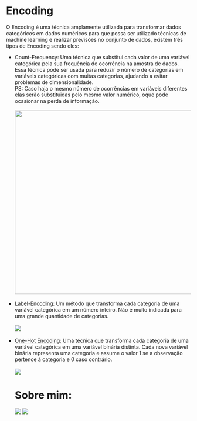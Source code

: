 <h1><b>Encoding</b></h1>

<p>O Encoding é uma técnica amplamente utilizada para transformar dados categóricos em dados numéricos para que possa ser utilizado técnicas de machine learning e realizar previsões no conjunto de dados, existem três tipos de Encoding sendo eles:
<ul>
    <li>Count-Frequency: Uma técnica que substitui cada valor de uma variável categórica pela sua frequência de ocorrência na amostra de dados. Essa técnica pode ser usada para reduzir o número de categorias em variáveis categóricas com muitas categorias, ajudando a evitar problemas de dimensionalidade.
    <br>
PS: Caso haja o mesmo número de ocorrências em variáveis diferentes elas serão substituidas pelo mesmo valor numérico, oque pode ocasionar na perda de informação.      </li>
<br>
<img src="https://user-images.githubusercontent.com/110841289/231239615-a6dad9fd-3be2-49a4-b386-55321f45271c.png" weight=200 height=500>
<br>
    <br>
   <li><a href="https://scikit-learn.org/stable/modules/generated/sklearn.preprocessing.LabelEncoder.html">Label-Encoding:</a> Um método que transforma cada categoria de uma variável categórica em um número inteiro.
Não é muito indicada para uma grande quantidade de categorias.</li>
<br>
<img src= "https://user-images.githubusercontent.com/110841289/231240023-fd0246fa-ac9b-483c-aa3a-4c8902842527.png">
<br>
    <br>
    <li><a href="https://scikit-learn.org/stable/modules/generated/sklearn.preprocessing.OneHotEncoder.html">One-Hot Encoding:</a> Uma técnica que transforma cada categoria de uma variável categórica em uma variável binária distinta. Cada nova variável binária representa uma categoria e assume o valor 1 se a observação pertence à categoria e 0 caso contrário.</li>
    <br>
<img src="https://user-images.githubusercontent.com/110841289/231240348-6ffb8c25-d738-4114-8b44-0ded611de8fe.png")
</ul>
</p>
<h1> Sobre mim: </h1>
  <a href="https://www.linkedin.com/in/airton-f-225784255/">
  <img src="https://user-images.githubusercontent.com/110841289/224358942-846f52a8-6945-49ca-8aa7-6719b2f1c603.png">
  </a>
  <a href="https://www.instagram.com/faa_bry/">
  <img src="https://user-images.githubusercontent.com/110841289/224359564-da97e372-92b5-4229-9d73-eee2779e16c4.png">
  </a>

